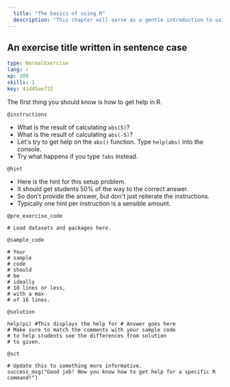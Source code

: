 ```yaml
---
  title: "The basics of using R"
  description: "This chapter will serve as a gentle introduction to using R."
---
```


## An exercise title written in sentence case

```yaml
type: NormalExercise 
lang: r
xp: 100 
skills: 1
key: 41d45aef32   
```


The first thing you should know is how to get help in R.


`@instructions`
- What is the result of calculating `abs(5)`?
- What is the result of calculating `abs(-5)`?
- Let's try to get help on the `abs()` function. Type `help(abs)` into the console.
- Try what happens if you type `?abs` instead.

`@hint`
- Here is the hint for this setup problem. 
- It should get students 50% of the way to the correct answer.
- So don't provide the answer, but don't just reiterate the instructions.
- Typically one hint per instruction is a sensible amount.

`@pre_exercise_code`

```{r}
# Load datasets and packages here.
```

`@sample_code`

```{r}
# Your
# sample
# code
# should
# be
# ideally
# 10 lines or less,
# with a max
# of 16 lines.
```

`@solution`

```{r}
help(pi) #This displays the help for # Answer goes here
# Make sure to match the comments with your sample code
# to help students see the differences from solution
# to given.
```

`@sct`

```{r}
# Update this to something more informative.
success_msg("Good job! Now you know how to get help for a specific R command!")
```
